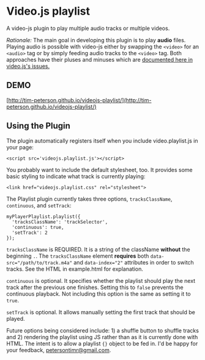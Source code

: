 Video.js playlist
===================
A video-js plugin to play multiple audio tracks or multiple videos.

*Rationale:* The main goal in developing this plugin is to play **audio** files. Playing audio is possible with video-js either by swapping the ```<video>``` for an ```<audio>``` tag or by simply feeding audio tracks to the ```<video>``` tag. Both approaches have their pluses and minuses which are [documented here in video.js's issues.](https://github.com/videojs/video.js/issues/537?source=cc)

DEMO
----------------
[http://tim-peterson.github.io/videojs-playlist/](http://tim-peterson.github.io/videojs-playlist/)


Using the Plugin
----------------
The plugin automatically registers itself when you include video.playlist.js in your page:

    <script src='videojs.playlist.js'></script>

You probably want to include the default stylesheet, too. It provides some basic styling to indicate what track is currently playing:

    <link href="videojs.playlist.css" rel="stylesheet">

The Playlist plugin currently takes three options, ```tracksClassName```,  ```continuous```, and ```setTrack```:

    myPlayerPlaylist.playlist({
      'tracksClassName': 'trackSelector', 
      'continuous': true,
      'setTrack': 2
    });
    
```tracksClassName``` is REQUIRED. It is a string of the className **without** the beginning ```.```. The ```tracksClassName``` element **requires** both  ```data-src="/path/to/track.m4a"``` and ```data-index="2"``` attributes in order to switch tracks.  See the HTML in example.html for explanation.

```continuous``` is optional. It specifies whether the playlist should play the next track after the previous one finishes. Setting this to ```false``` prevents the continuous playback. Not including this option is the same as setting it to ```true```.

```setTrack``` is optional. It allows manually setting the first track that should be played.

Future options being considered include: 1) a shuffle button to shuffle tracks and 2) rendering the playlist using JS rather than as it is currently done with HTML. The intent is to allow a playlist ```{}``` object to be fed in. I'd be happy for your feedback, petersontimr@gmail.com.



